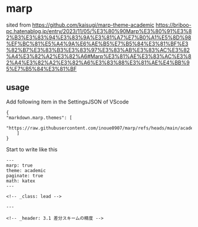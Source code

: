 # marp

sited from 
https://github.com/kaisugi/marp-theme-academic
https://briboo-pc.hatenablog.jp/entry/2023/11/05/%E3%80%90Marp%E3%80%91%E3%82%B3%E3%83%94%E3%83%9A%E3%81%A7%E7%B0%A1%E5%8D%98%EF%BC%81%E5%A4%9A%E6%AE%B5%E7%B5%84%E3%81%BF%E3%82%B7%E3%83%B3%E3%83%97%E3%83%AB%E3%83%AC%E3%82%A4%E3%82%A2%E3%82%A6#Marp%E3%81%AE%E3%83%AC%E3%82%A4%E3%82%A2%E3%82%A6%E3%83%88%E3%81%AE%E4%BB%95%E7%B5%84%E3%81%BF

## usage
Add following item in the SettingsJSON of VScode
```
{
"markdown.marp.themes": [
    "https://raw.githubusercontent.com/inoue0907/marp/refs/heads/main/academic.css"
    ]
}
```
Start to write like this
```
---
marp: true
theme: academic
paginate: true
math: katex
---

<!-- _class: lead -->

---

<!-- _header: 3.1 差分スキームの精度 -->
```
